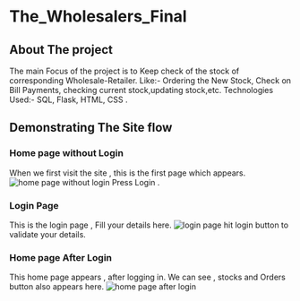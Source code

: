 # The_Wholesalers_Final
 
## About The project
The main Focus of the project is to Keep check of the stock of corresponding Wholesale-Retailer. Like:- Ordering the New Stock, Check on Bill Payments, checking current stock,updating stock,etc.
Technologies Used:- SQL, Flask, HTML, CSS .

## Demonstrating The Site flow

### Home page without Login
When we first visit the site , this is the first page which appears.
![home page without login](https://github.com/sjatin050/The_Wholesalers_Final/assets/63118687/dcaa6d10-915a-4a09-adeb-b4e0e8c7ae20)
Press Login .

### Login Page 
This is the login page , Fill your details here.
![login page](https://github.com/sjatin050/The_Wholesalers_Final/assets/63118687/3d311e7a-655e-4cdb-8736-b7012e9585b8)
hit login button to validate your details.

### Home page After Login
This home page appears , after logging in.
We can see , stocks and Orders button also appears here.
![home page after login](https://github.com/sjatin050/The_Wholesalers_Final/assets/63118687/30929ee7-9017-4070-b666-49a9396a9f11)
